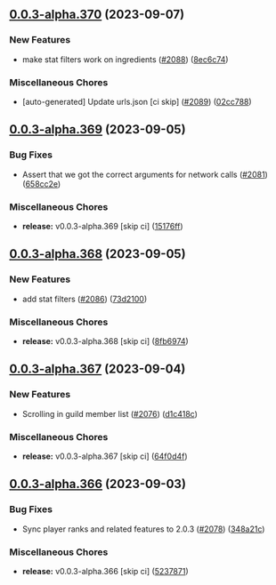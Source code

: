 ## [0.0.3-alpha.370](https://github.com/Wynntils/Artemis/compare/v0.0.3-alpha.369...v0.0.3-alpha.370) (2023-09-07)


### New Features

* make stat filters work on ingredients ([#2088](https://github.com/Wynntils/Artemis/issues/2088)) ([8ec6c74](https://github.com/Wynntils/Artemis/commit/8ec6c74289fd74b14f9c9ab32d6718b1d6eac21c))


### Miscellaneous Chores

* [auto-generated] Update urls.json [ci skip] ([#2089](https://github.com/Wynntils/Artemis/issues/2089)) ([02cc788](https://github.com/Wynntils/Artemis/commit/02cc7880618bd23590c99f30ce91fa298c87316a))

## [0.0.3-alpha.369](https://github.com/Wynntils/Artemis/compare/v0.0.3-alpha.368...v0.0.3-alpha.369) (2023-09-05)


### Bug Fixes

* Assert that we got the correct arguments for network calls ([#2081](https://github.com/Wynntils/Artemis/issues/2081)) ([658cc2e](https://github.com/Wynntils/Artemis/commit/658cc2edfcd0b371edbd69498da2d9f9933b381f))


### Miscellaneous Chores

* **release:** v0.0.3-alpha.369 [skip ci] ([15176ff](https://github.com/Wynntils/Artemis/commit/15176ffd03ab40d2918575328450e67439c8bd95))

## [0.0.3-alpha.368](https://github.com/Wynntils/Artemis/compare/v0.0.3-alpha.367...v0.0.3-alpha.368) (2023-09-05)


### New Features

* add stat filters ([#2086](https://github.com/Wynntils/Artemis/issues/2086)) ([73d2100](https://github.com/Wynntils/Artemis/commit/73d21001fc62f4672206bf35740ba7c61b4f7732))


### Miscellaneous Chores

* **release:** v0.0.3-alpha.368 [skip ci] ([8fb6974](https://github.com/Wynntils/Artemis/commit/8fb6974b7a62af506a4af1533d56b3309e647269))

## [0.0.3-alpha.367](https://github.com/Wynntils/Artemis/compare/v0.0.3-alpha.366...v0.0.3-alpha.367) (2023-09-04)


### New Features

* Scrolling in guild member list ([#2076](https://github.com/Wynntils/Artemis/issues/2076)) ([d1c418c](https://github.com/Wynntils/Artemis/commit/d1c418c7c48853a811d5322051ff2868dd3ceace))


### Miscellaneous Chores

* **release:** v0.0.3-alpha.367 [skip ci] ([64f0d4f](https://github.com/Wynntils/Artemis/commit/64f0d4ffc92a9d931136013ac80488353d90e723))

## [0.0.3-alpha.366](https://github.com/Wynntils/Artemis/compare/v0.0.3-alpha.365...v0.0.3-alpha.366) (2023-09-03)


### Bug Fixes

* Sync player ranks and related features to 2.0.3 ([#2078](https://github.com/Wynntils/Artemis/issues/2078)) ([348a21c](https://github.com/Wynntils/Artemis/commit/348a21c3e7aa176a72e3033fe057f017a4995451))


### Miscellaneous Chores

* **release:** v0.0.3-alpha.366 [skip ci] ([5237871](https://github.com/Wynntils/Artemis/commit/5237871e9902ca648c1306f8ba5895bbad6b8a72))

